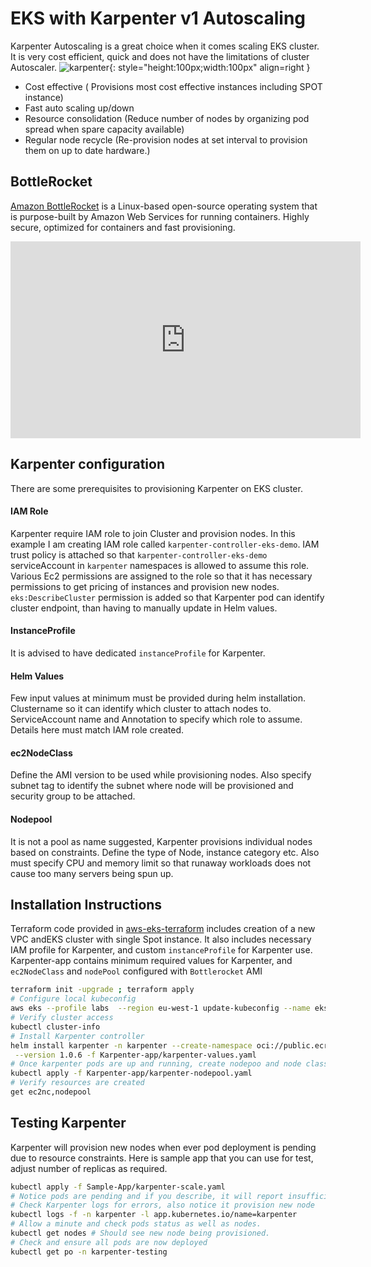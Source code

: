 # EKS with Karpenter v1 Autoscaling


Karpenter Autoscaling is a great choice when it comes scaling EKS cluster. It is very cost efficient, quick and does not have the limitations of cluster Autoscaler. 
![karpenter](https://vettom-images.s3.eu-west-1.amazonaws.com/aws/karpenter.png){: style="height:100px;width:100px" align=right }

- Cost effective ( Provisions most cost effective instances including SPOT instance)
- Fast auto scaling up/down
- Resource consolidation (Reduce number of nodes by organizing pod spread when spare capacity available)
- Regular node recycle (Re-provision nodes at set interval to provision them on up to date hardware.)

## BottleRocket
[Amazon BottleRocket](https://aws.amazon.com/bottlerocket/?amazon-bottlerocket-whats-new.sort-by=item.additionalFields.postDateTime&amazon-bottlerocket-whats-new.sort-order=desc) is a 
Linux-based open-source operating system that is purpose-built by Amazon Web Services for running containers. Highly secure, optimized for containers and fast provisioning. 

<iframe width="560" height="315" src="https://www.youtube.com/embed/TztGj7lL9o4?si=Ck5HWyI2kKwB8yBr" title="YouTube video player" frameborder="0" allow="accelerometer; autoplay; clipboard-write; encrypted-media; gyroscope; picture-in-picture; web-share" referrerpolicy="strict-origin-when-cross-origin" allowfullscreen></iframe>

## Karpenter configuration
There are some prerequisites to provisioning Karpenter on EKS cluster. 
#### IAM Role
Karpenter require IAM role to join Cluster and provision nodes. In this example I am creating IAM role called `karpenter-controller-eks-demo`. IAM trust policy is attached so that `karpenter-controller-eks-demo` serviceAccount in `karpenter` namespaces is allowed to assume this role. Various Ec2 permissions are assigned to the role so that it has necessary permissions to get pricing of instances and provision new nodes. `eks:DescribeCluster` permission is added so that Karpenter pod can identify cluster endpoint, than having to manually update in Helm values.

#### InstanceProfile
It is advised to have dedicated `instanceProfile` for Karpenter. 
#### Helm Values
Few input values at minimum must be provided during helm installation. Clustername so it can identify which cluster to attach nodes to. ServiceAccount name and Annotation to specify which role to assume. Details here must match IAM role created.

#### ec2NodeClass
Define the AMI version to be used while provisioning nodes. Also specify subnet tag to identify the subnet where node will be provisioned and security group to be attached.

#### Nodepool
It is not a pool as name suggested, Karpenter provisions individual nodes based on constraints. Define the type of Node, instance category etc. Also must specify CPU and memory limit so that runaway workloads does not cause too many servers being spun up.


## Installation Instructions
Terraform code provided in [aws-eks-terraform](https://github.com/vettom/aws-eks-terraform/tree/main/EKS-Cluster-karpenter-V1) includes creation of a new VPC andEKS cluster with single Spot instance. It also includes necessary IAM profile for Karpenter, and custom `instanceProfile` for Karpenter use. Karpenter-app contains minimum required values for Karpenter, and `ec2NodeClass` and `nodePool` configured with `Bottlerocket` AMI
```bash
terraform init -upgrade ; terraform apply
# Configure local kubeconfig
aws eks --profile labs  --region eu-west-1 update-kubeconfig --name eks-demo
# Verify cluster access
kubectl cluster-info
# Install Karpenter controller
helm install karpenter -n karpenter --create-namespace oci://public.ecr.aws/karpenter/karpenter \
 --version 1.0.6 -f Karpenter-app/karpenter-values.yaml
# Once karpenter pods are up and running, create nodepoo and node class
kubectl apply -f Karpenter-app/karpenter-nodepool.yaml
# Verify resources are created
get ec2nc,nodepool
```

## Testing Karpenter
Karpenter will provision new nodes when ever pod deployment is pending due to resource constraints. Here is sample app that you can use for test, adjust number of replicas as required.

```bash
kubectl apply -f Sample-App/karpenter-scale.yaml
# Notice pods are pending and if you describe, it will report insufficient CPU. 
# Check Karpenter logs for errors, also notice it provision new node
kubectl logs -f -n karpenter -l app.kubernetes.io/name=karpenter
# Allow a minute and check pods status as well as nodes. 
kubectl get nodes # Should see new node being provisioned.
# Check and ensure all pods are now deployed
kubectl get po -n karpenter-testing
```
